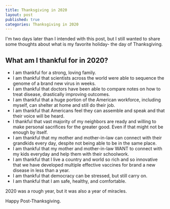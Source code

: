 ```yaml
---
title: Thanksgiving in 2020
layout: post
published: true
categories: Thanksgiving in 2020
---
```


I'm two days later than I intended with this post, but I still wanted to share some thoughts about what is my favorite holiday- the day of Thanksgiving.

## What am I thankful for in 2020?
- I am thankful for a strong, loving family.
- I am thankful that scientists across the world were able to sequence the genome of a brand new virus in weeks. 
- I am thankful that doctors have been able to compare notes on how to treat disease, drastically improving outcomes.
- I am thankful that a huge portion of the American workforce, including myself, can shelter at home and still do their job.
- I am thankful that Americans feel they can assemble and speak and that their voice will be heard.
- I thankful that vast majority of my neighbors are ready and willing to make personal sacrifices for the greater good. Even if that might not be enough by itself.
- I am thankful that my mother and mother-in-law can connect with their grandkids every day, despite not being able to be in the same place. 
- I am thankful that my mother and mother-in-law WANT to connect with my kids everyday and help them with their schoolwork.
- I am thankful that I live a country and world so rich and so innovative that we have developed multiple effective vaccines for brand a new disease in less than a year.
- I am thankful that democracy can be stressed, but still carry on.
- I am thankful that I am safe, healthy, and comfortable.

2020 was a rough year, but it was also a year of miracles.

Happy Post-Thanksgiving. 

